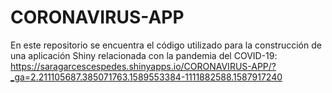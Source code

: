 # CORONAVIRUS-APP

En este repositorio se encuentra el código utilizado para la construcción de una aplicación Shiny relacionada con la pandemia del COVID-19: https://saragarcescespedes.shinyapps.io/CORONAVIRUS-APP/?_ga=2.211105687.385071763.1589553384-1111882588.1587917240
